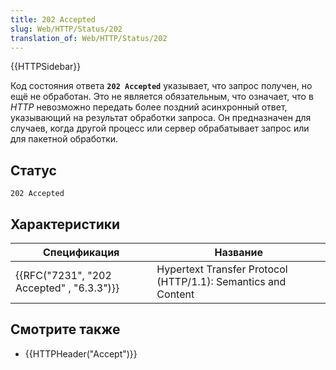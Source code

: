 ```yaml
---
title: 202 Accepted
slug: Web/HTTP/Status/202
translation_of: Web/HTTP/Status/202
---
```


{{HTTPSidebar}}

Код состояния ответа **`202 Accepted`** указывает, что запрос получен, но ещё не обработан. Это не является обязательным, что означает, что в _HTTP_ невозможно передать более поздний асинхронный ответ, указывающий на результат обработки запроса. Он предназначен для случаев, когда другой процесс или сервер обрабатывает запрос или для пакетной обработки.

## Статус

```
202 Accepted
```

## Характеристики

| Спецификация                              | Название                                                      |
| ----------------------------------------- | ------------------------------------------------------------- |
| {{RFC("7231", "202 Accepted" , "6.3.3")}} | Hypertext Transfer Protocol (HTTP/1.1): Semantics and Content |

## Смотрите также

- {{HTTPHeader("Accept")}}
